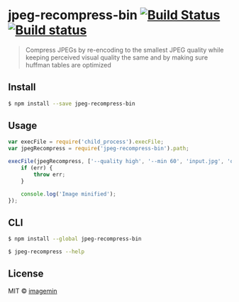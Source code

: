 # jpeg-recompress-bin [![Build Status](http://img.shields.io/travis/imagemin/jpeg-recompress-bin.svg?style=flat)](http://travis-ci.org/imagemin/jpeg-recompress-bin) [![Build status](https://ci.appveyor.com/api/projects/status/urrynklun4pluiwb)](https://ci.appveyor.com/project/ShinnosukeWatanabe/jpeg-recompress-bin)



> Compress JPEGs by re-encoding to the smallest JPEG quality while keeping perceived visual quality the same and by making sure huffman tables are optimized


## Install

```sh
$ npm install --save jpeg-recompress-bin
```


## Usage

```js
var execFile = require('child_process').execFile;
var jpegRecompress = require('jpeg-recompress-bin').path;

execFile(jpegRecompress, ['--quality high', '--min 60', 'input.jpg', 'output.jpg'], function (err) {
	if (err) {
		throw err;
	}

	console.log('Image minified');
});
```


## CLI

```sh
$ npm install --global jpeg-recompress-bin
```

```sh
$ jpeg-recompress --help
```


## License

MIT © [imagemin](https://github.com/imagemin)
